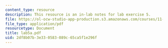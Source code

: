 ```yaml
---
content_type: resource
description: This resource is an in-lab notes for lab exercise 5.
file: https://ol-ocw-studio-app-production.s3.amazonaws.com/courses/11-520-a-workshop-on-geographic-information-systems-fall-2005/2df8b07b3e330583089c65ca5f1e296f_lab5a.pdf
file_type: application/pdf
resourcetype: Document
title: lab5a.pdf
uid: 2df8b07b-3e33-0583-089c-65ca5f1e296f
---
```

